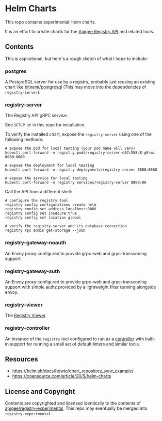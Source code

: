 # Helm Charts

This repo contains experimental Helm charts.

It is an effort to create charts for the [Apigee Registry API](https://github.com/apigee/registry) and related tools.

## Contents

This is aspirational, but here's a rough sketch of what I hope to include:

### postgres

A PostgreSQL server for use by a registry, probably just reusing an existing chart like [bitnami/postgresql](https://bitnami.com/stack/postgresql/helm) (This may move into the dependencies of `registry-server`).

### registry-server

The Registry API gRPC service.

See `SETUP.sh` in this repo for installation.

To verify the installed chart, expose the `registry-server` using one of the following methods:

```
# expose the pod for local testing (your pod name will vary)
kubectl port-forward -n registry pods/registry-server-d67c558c8-g9rmz 8080:8080

# expose the deployment for local testing
kubectl port-forward -n registry deployments/registry-server 8080:8080

# expose the service for local testing
kubectl port-forward -n registry services/registry-server 8080:80
```

Call the API from a different shell:
```
# configure the registry tool
registry config configurations create helm
registry config set address localhost:8080
registry config set insecure true
registry config set location global

# verify the registry-server and its database connection
registry rpc admin get-storage --json
```

### registry-gateway-noauth

An Envoy proxy configured to provide grpc-web and grpc-transcoding support.

### registry-gateway-auth

An Envoy proxy configured to provide grpc-web and grpc-transcoding support with simple authz provided by a lightweight filter running alongside envoy.

### registry-viewer

The [Registry Viewer](https://github.com/apigee/registry-viewer).

### registry-controller

An instance of the `registry` tool configured to run as a [controller](https://github.com/apigee/registry/wiki/registry-resolve) with built-in support for running a small set of default linters and similar tools.

## Resources

- https://helm.sh/docs/howto/chart_repository_sync_example/
- https://opensource.com/article/20/5/helm-charts

## License and Copyright

Contents are copyrighted and licensed identically to the contents of [apigee/registry-experimental](https://github.com/apigee/registry-experimentally). This repo may eventually be merged into `registry-experimental`.
